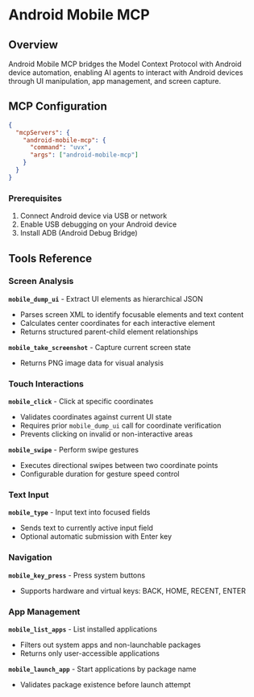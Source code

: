 # Android Mobile MCP

## Overview
Android Mobile MCP bridges the Model Context Protocol with Android device automation, enabling AI agents to interact with Android devices through UI manipulation, app management, and screen capture.

## MCP Configuration
```json
{
  "mcpServers": {
    "android-mobile-mcp": {
      "command": "uvx",
      "args": ["android-mobile-mcp"]
    }
  }
}
```

### Prerequisites
1. Connect Android device via USB or network
2. Enable USB debugging on your Android device
3. Install ADB (Android Debug Bridge)

## Tools Reference

### Screen Analysis

**`mobile_dump_ui`** - Extract UI elements as hierarchical JSON
- Parses screen XML to identify focusable elements and text content
- Calculates center coordinates for each interactive element
- Returns structured parent-child element relationships

**`mobile_take_screenshot`** - Capture current screen state
- Returns PNG image data for visual analysis

### Touch Interactions

**`mobile_click`** - Click at specific coordinates
- Validates coordinates against current UI state
- Requires prior `mobile_dump_ui` call for coordinate verification
- Prevents clicking on invalid or non-interactive areas

**`mobile_swipe`** - Perform swipe gestures
- Executes directional swipes between two coordinate points
- Configurable duration for gesture speed control

### Text Input

**`mobile_type`** - Input text into focused fields
- Sends text to currently active input field
- Optional automatic submission with Enter key

### Navigation

**`mobile_key_press`** - Press system buttons
- Supports hardware and virtual keys: BACK, HOME, RECENT, ENTER

### App Management

**`mobile_list_apps`** - List installed applications
- Filters out system apps and non-launchable packages
- Returns only user-accessible applications

**`mobile_launch_app`** - Start applications by package name
- Validates package existence before launch attempt
